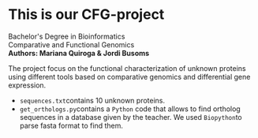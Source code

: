 # This is our CFG-project


Bachelor's Degree in Bioinformatics <br />
Comparative and Functional Genomics <br />
**Authors: Mariana Quiroga & Jordi Busoms** <br />


The project focus on the functional characterization of unknown proteins using different tools based on comparative genomics and differential gene expression.<br />

- `sequences.txt`contains 10 unknown proteins.
- `get_orthologs.py`contains a `Python` code that allows to find ortholog sequences in a database given by the teacher. We used `Biopython`to parse fasta format to find them. <br />


